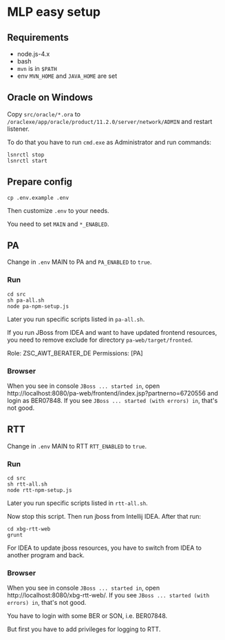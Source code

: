 # MLP easy setup

## Requirements

- node.js-4.x
- bash
- `mvn` is in `$PATH`
- env `MVN_HOME` and `JAVA_HOME` are set

## Oracle on Windows

Copy `src/oracle/*.ora` to `/oraclexe/app/oracle/product/11.2.0/server/network/ADMIN` and restart listener.

To do that you have to run `cmd.exe` as Administrator and run commands:

```
lsnrctl stop
lsnrctl start
```

## Prepare config

`cp .env.example .env`

Then customize `.env` to your needs.

You need to set `MAIN` and `*_ENABLED`.

## PA

Change in `.env` MAIN to PA and `PA_ENABLED` to `true`.

### Run

```
cd src
sh pa-all.sh
node pa-npm-setup.js
```

Later you run specific scripts listed in `pa-all.sh`.

If you run JBoss from IDEA and want to have updated frontend resources, you need to remove exclude for directory `pa-web/target/fronted`.

Role: ZSC_AWT_BERATER_DE
Permissions: [PA]

### Browser

When you see in console `JBoss ... started in`, open http://localhost:8080/pa-web/frontend/index.jsp?partnerno=6720556 and login as BER07848. If you see `JBoss ... started (with errors) in`, that's not good.

## RTT

Change in `.env` MAIN to RTT `RTT_ENABLED` to `true`.

### Run

```
cd src
sh rtt-all.sh
node rtt-npm-setup.js
```

Later you run specific scripts listed in `rtt-all.sh`.

Now stop this script. Then run jboss from Intellij IDEA. After that run:

```
cd xbg-rtt-web
grunt
```

For IDEA to update jboss resources, you have to switch from IDEA to another program and back.

### Browser

When you see in console `JBoss ... started in`, open http://localhost:8080/xbg-rtt-web/. If you see `JBoss ... started (with errors) in`, that's not good.

You have to login with some BER or SON, i.e. BER07848.

But first you have to add privileges for logging to RTT.
